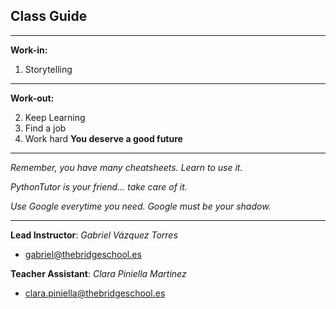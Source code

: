 ## **Class Guide**

---------

**Work-in:**

1. Storytelling

---------

**Work-out:**

2. Keep Learning
3. Find a job
4. Work hard
**You deserve a good future**

---------

*Remember, you have many cheatsheets. Learn to use it.*

*PythonTutor is your friend... take care of it.*

*Use Google everytime you need. Google must be your shadow.*

---------

**Lead Instructor**: *Gabriel Vázquez Torres*

- gabriel@thebridgeschool.es

**Teacher Assistant**: *Clara Piniella Martinez*

- clara.piniella@thebridgeschool.es